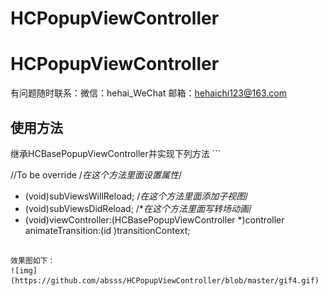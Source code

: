 # HCPopupViewController
# HCPopupViewController
有问题随时联系：微信：hehai_WeChat 邮箱：hehaichi123@163.com

<h2>使用方法</h2>
继承HCBasePopupViewController并实现下列方法
```

//To be override
/*在这个方法里面设置属性*/
- (void)subViewsWillReload;
/*在这个方法里面添加子视图*/
- (void)subViewsDidReload;
/**在这个方法里面写转场动画*/
- (void)viewController:(HCBasePopupViewController *)controller animateTransition:(id <UIViewControllerContextTransitioning>)transitionContext;

```

效果图如下：
![img](https://github.com/absss/HCPopupViewController/blob/master/gif4.gif)

